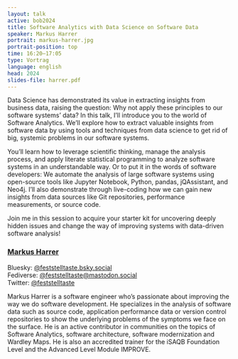 ```yaml
---
layout: talk
active: bob2024
title: Software Analytics with Data Science on Software Data
speaker: Markus Harrer
portrait: markus-harrer.jpg
portrait-position: top
time: 16:20–17:05
type: Vortrag
language: english
head: 2024
slides-file: harrer.pdf
---
```


Data Science has demonstrated its value in extracting insights from
business data, raising the question: Why not apply these principles to
our software systems’ data? In this talk, I’ll introduce you to the
world of Software Analytics. We’ll explore how to extract valuable
insights from software data by using tools and techniques from data
science to get rid of big, systemic problems in our software systems.

You’ll learn how to leverage scientific thinking, manage the analysis
process, and apply literate statistical programming to analyze
software systems in an understandable way. Or to put it in the words
of software developers: We automate the analysis of large software
systems using open-source tools like Jupyter Notebook, Python, pandas,
jQAssistant, and Neo4j. I’ll also demonstrate through live-coding how
we can gain new insights from data sources like Git repositories,
performance measurements, or source code.

Join me in this session to acquire your starter kit for uncovering
deeply hidden issues and change the way of improving systems with
data-driven software analysis!


### [Markus Harrer](https://markusharrer.de)

Bluesky: [@feststelltaste.bsky.social](https://bsky.app/profile/feststelltaste.bsky.social)<br/>
Fediverse: [@feststelltaste@mastodon.social](https://mastodon.social/@feststelltaste)<br/>
Twitter: [@feststelltaste](https://twitter.com/feststelltaste)

Markus Harrer is a software engineer who’s passionate about improving
the way we do software development. He specializes in the analysis of
software data such as source code, application performance data or
version control repositories to show the underlying problems of the
symptoms we face on the surface. He is an active contributor in
communities on the topics of Software Analytics, software
architecture, software modernization and Wardley Maps. He is also an
accredited trainer for the iSAQB Foundation Level and the Advanced
Level Module IMPROVE.

